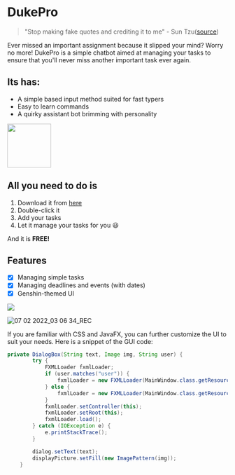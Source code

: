 # **DukePro** 

> "Stop making fake quotes and crediting it to me" - Sun Tzu([source](https://ifunny.co/picture/stop-making-fake-quotes-up-and-crediting-it-to-me-PoQLZnqk8))

Ever missed an important assignment because it slipped your mind? Worry no more!
DukePro is a simple chatbot aimed at managing your tasks to ensure that you'll never miss another important task ever again. 

## **Its has:** 

- A simple based input method suited for fast typers
- Easy to learn commands
- A quirky assistant bot brimming with personality 
<img src="https://64.media.tumblr.com/e2358326f171b07a12cc09f46adc8a4f/d900fba9b3ad6ca6-88/s400x600/2568b87b5ccf0c7f2440e54df642328b90d7e0f6.png" alt="" width="100"/>

## **All you need to do is**

1.  Download it from [here](https://github.com/kev-intq/ip/releases/tag/Level-10)
2.  Double-click it
3. Add your tasks
4. Let it manage your tasks for you :smiley:

And it is **FREE!**

## Features

- [x] Managing simple tasks
- [x] Managing deadlines and events (with dates)
- [x] Genshin-themed UI

![](https://static.wikia.nocookie.net/gensin-impact/images/7/74/Icon_Emoji_066_Hu_Tao_Reciting_poetry.png/revision/latest/scale-to-width-down/250?cb=20210906044059)

![07 02 2022_03 06 34_REC](https://user-images.githubusercontent.com/77195251/152697291-0432af2a-b5b1-4c8c-8b77-c2a2aa42505a.png)

If you are familiar with CSS and JavaFX, you can further customize the UI to suit your needs. Here is a snippet of the GUI code:
```java
private DialogBox(String text, Image img, String user) {
        try {
            FXMLLoader fxmlLoader;
            if (user.matches("user")) {
                fxmlLoader = new FXMLLoader(MainWindow.class.getResource("/view/DialogBoxUser.fxml"));
            } else {
                fxmlLoader = new FXMLLoader(MainWindow.class.getResource("/view/DialogBoxBot.fxml"));
            }
            fxmlLoader.setController(this);
            fxmlLoader.setRoot(this);
            fxmlLoader.load();
        } catch (IOException e) {
            e.printStackTrace();
        }

        dialog.setText(text);
        displayPicture.setFill(new ImagePattern(img));
    }
```
